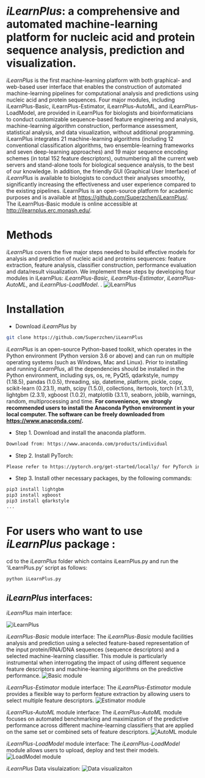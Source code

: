 # *iLearnPlus*: a comprehensive and automated machine-learning platform for nucleic acid and protein sequence analysis, prediction and visualization. 
*iLearnPlus* is the first machine-learning platform with both graphical- and web-based user interface that enables the construction of automated machine-learning pipelines for computational analysis and predictions using nucleic acid and protein sequences. Four major modules, including iLearnPlus-Basic, iLearnPlus-Estimator, iLearnPlus-AutoML, and iLearnPlus-LoadModel, are provided in iLearnPlus for biologists and bioinformaticians to conduct customizable sequence-based feature engineering and analysis, machine-learning algorithm construction, performance assessment, statistical analysis, and data visualization, without additional programming. iLearnPlus integrates 21 machine-learning algorithms (including 12 conventional classification algorithms, two ensemble-learning frameworks and seven deep-learning approaches) and 19 major sequence encoding schemes (in total 152 feature descriptors), outnumbering all the current web servers and stand-alone tools for biological sequence analysis, to the best of our knowledge. In addition, the friendly GUI (Graphical User Interface) of *iLearnPlus* is available to biologists to conduct their analyses smoothly, significantly increasing the effectiveness and user experience compared to the existing pipelines. iLearnPlus is an open-source platform for academic purposes and is available at https://github.com/Superzchen/iLearnPlus/. The iLearnPlus-Basic module is online accessible at http://ilearnplus.erc.monash.edu/.

# Methods
*iLearnPlus* covers the five major steps needed to build effective models for analysis and prediction of nucleic acid and proteins sequences: feature extraction, feature analysis, classifier construction, performance evaluation and data/result visualization. We implement these steps by developing four modules in iLearnPlus: *iLearnPlus-Basic*, *iLearnPlus-Estimator*, *iLearnPlus-AutoML*, and *iLearnPlus-LoadModel*. .
![iLearnPlus](https://github.com/Superzchen/iLearnPlus/blob/main/images/Architecture.png )

# Installation

  - Download *iLearnPlus* by 
  ```sh
  git clone https://github.com/Superzchen/iLearnPlus
  ```
  *iLearnPlus* is an open-source Python-based toolkit, which operates in the Python environment (Python version 3.6 or above) and can run on multiple operating systems (such as Windows, Mac and Linux). Prior to installing and running *iLearnPlus*, all the dependencies should be installed in the Python environment, including sys, os, re, PyQt5, qdarkstyle, numpy (1.18.5), pandas (1.0.5), threading, sip, datetime, platform, pickle, copy, scikit-learn (0.23.1), math, scipy (1.5.0), collections, itertools, torch (≥1.3.1), lightgbm (2.3.1), xgboost (1.0.2), matplotlib (3.1.1), seaborn,  joblib, warnings, random, multiprocessing and time. **For convenience, we strongly recommended users to install the Anaconda Python environment in your local computer. The software can be freely downloaded from https://www.anaconda.com/.**

  - Step 1. Download and install the anaconda platform.
  ```sh  
  Download from: https://www.anaconda.com/products/individual
  ```
  
  - Step 2. Install PyTorch:
  ```sh  
  Please refer to https://pytorch.org/get-started/locally/ for PyTorch installation.
  ```
  
  - Step 3. Install other necessary packages, by the following commands:
  ```sh
  pip3 install lightgbm
  pip3 install xgboost
  pip3 install qdarkstyle
  ...
  ```



# For users who want to use *iLearnPlus* package :
cd to the *iLearnPlus* folder which contains iLearnPlus.py and run the ‘iLearnPlus.py’ script as follows:
```sh
python iLearnPlus.py
```
## *iLearnPlus* interfaces:

*iLearnPlus* main interface:

![iLearnPlus](https://github.com/Superzchen/iLearnPlus/blob/main/images/iLearnPlus.png )

*iLearnPlus-Basic* module interface:
The *iLearnPlus-Basic* module facilities analysis and prediction using a selected feature-based representation of the input protein/RNA/DNA sequences (sequence descriptors) and a selected machine-learning classifier. This module is particularly instrumental when interrogating the impact of using different sequence feature descriptors and machine-learning algorithms on the predictive performance.
![Basic module](https://github.com/Superzchen/iLearnPlus/blob/main/images/Basic.png )

*iLearnPlus-Estimator* module interface:
The *iLearnPlus-Estimator* module provides a flexible way to perform feature extraction by allowing users to select multiple feature descriptors. 
![Estimator module](https://github.com/Superzchen/iLearnPlus/blob/main/images/Estimator.png )

*iLearnPlus-AutoML* module interface:
The *iLearnPlus-AutoML* module focuses on automated benchmarking and maximization of the predictive performance across different machine-learning classifiers that are applied on the same set or combined sets of feature descriptors.
![AutoML module](https://github.com/Superzchen/iLearnPlus/blob/main/images/AutoML.png )

*iLearnPlus-LoadModel* module interface:
The *iLearnPlus-LoadModel* module allows users to upload, deploy and test their models.
![LoadModel module](https://github.com/Superzchen/iLearnPlus/blob/main/images/LoadModel.png )

*iLearnPlus* Data visulaization:
![Data visualizaiton](https://github.com/Superzchen/iLearnPlus/blob/main/images/DataVisualization.png)
